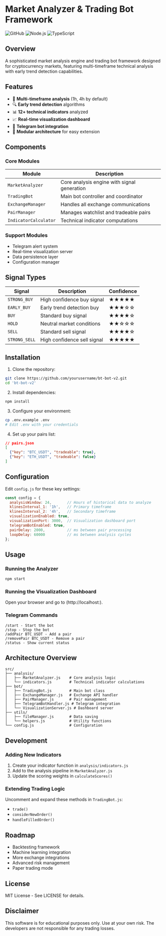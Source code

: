 # Market Analyzer & Trading Bot Framework

![GitHub](https://img.shields.io/github/license/yourusername/your-repo)
![Node.js](https://img.shields.io/badge/Node.js-18.x-green)
![TypeScript](https://img.shields.io/badge/TypeScript-Included-blue)

## Overview

A sophisticated market analysis engine and trading bot framework designed for cryptocurrency markets, featuring multi-timeframe technical analysis with early trend detection capabilities.

## Features

- 🚀 **Multi-timeframe analysis** (1h, 4h by default)
- 🔍 **Early trend detection** algorithms
- 📊 **12+ technical indicators** analyzed
- 📈 **Real-time visualization dashboard**
- 🤖 **Telegram bot integration**
- 🧩 **Modular architecture** for easy extension

## Components

### Core Modules

| Module | Description |
|--------|-------------|
| `MarketAnalyzer` | Core analysis engine with signal generation |
| `TradingBot` | Main bot controller and coordinator |
| `ExchangeManager` | Handles all exchange communications |
| `PairManager` | Manages watchlist and tradeable pairs |
| `IndicatorCalculator` | Technical indicator computations |

### Support Modules

- Telegram alert system
- Real-time visualization server
- Data persistence layer
- Configuration manager

## Signal Types

| Signal | Description | Confidence |
|--------|-------------|------------|
| `STRONG_BUY` | High confidence buy signal | ★★★★★ |
| `EARLY_BUY` | Early trend detection buy | ★★★☆☆ |
| `BUY` | Standard buy signal | ★★★★☆ |
| `HOLD` | Neutral market conditions | ★★☆☆☆ |
| `SELL` | Standard sell signal | ★★★★☆ |
| `STRONG_SELL` | High confidence sell signal | ★★★★★ |

## Installation

1. Clone the repository:
```bash
git clone https://github.com/yourusername/bt-bot-v2.git
cd 'bt-bot-v2'
```

2. Install dependencies:
```bash
npm install
```

3. Configure your environment:
```bash
cp .env.example .env
# Edit .env with your credentials
```

4. Set up your pairs list:
```json
// pairs.json
[
  {"key": "BTC_USDT", "tradeable": true},
  {"key": "ETH_USDT", "tradeable": false}
]
```

## Configuration

Edit `config.js` for these key settings:
```javascript
const config = {
  analysisWindow: 24,       // Hours of historical data to analyze
  klinesInterval_1: '1h',   // Primary timeframe
  klinesInterval_2: '4h',   // Secondary timeframe
  visualizationEnabled: true,
  visualizationPort: 3000,  // Visualization dashboard port
  telegramBotEnabled: true,
  pairDelay: 2000,          // ms between pair processing
  loopDelay: 60000          // ms between analysis cycles
};
```

## Usage

### Running the Analyzer
```bash
npm start
```

### Running the Visualization Dashboard
Open your browser and go to (http://localhost:<visualizationPort>).

### Telegram Commands
```
/start - Start the bot
/stop - Stop the bot
/addPair BTC_USDT - Add a pair
/removePair BTC_USDT - Remove a pair
/status - Show current status
```

## Architecture Overview
```
src/
├── analysis/
│   ├── MarketAnalyzer.js    # Core analysis logic
│   └── indicators.js        # Technical indicator calculations
├── bot/
│   ├── TradingBot.js        # Main bot class
│   ├── ExchangeManager.js   # Exchange API handler
│   ├── PairManager.js       # Pair management
│   ├── TelegramBotHandler.js # Telegram integration
│   └── VisualizationServer.js # Dashboard server
├── utils/
│   ├── fileManager.js       # Data saving
│   └── helpers.js           # Utility functions
└── config.js                # Configuration
```

## Development

### Adding New Indicators
1. Create your indicator function in `analysis/indicators.js`
2. Add to the analysis pipeline in `MarketAnalyzer.js`
3. Update the scoring weights in `calculateScores()`

### Extending Trading Logic
Uncomment and expand these methods in `TradingBot.js`:
- `trade()`
- `considerNewOrder()`
- `handleFilledOrder()`

## Roadmap
- Backtesting framework
- Machine learning integration
- More exchange integrations
- Advanced risk management
- Paper trading mode

## License
MIT License - See LICENSE for details.

## Disclaimer
This software is for educational purposes only. Use at your own risk. The developers are not responsible for any trading losses.